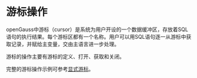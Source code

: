 # 游标操作<a name="ZH-CN_TOPIC_0289899848"></a>

openGauss中游标（cursor）是系统为用户开设的一个数据缓冲区，存放着SQL语句的执行结果。每个游标区都有一个名称。用户可以用SQL语句逐一从游标中获取记录，并赋给主变量，交由主语言进一步处理。

游标的操作主要有游标的定义、打开、获取和关闭。

完整的游标操作示例可参考[显式游标](显式游标.md)。


